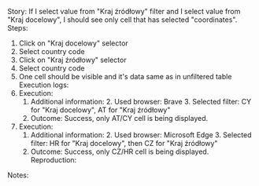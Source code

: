 Story:
If I select value from "Kraj źródłowy" filter and I select value from "Kraj docelowy", I should see only cell that has selected "coordinates".
Steps:
1. Click on "Kraj docelowy" selector
2. Select country code
3. Click on "Kraj źródłowy" selector
2. Select country code
4. One cell should be visible and it's data same as in unfiltered table
Execution logs:
1. Execution:
	1. Additional information:
		2. Used browser: Brave
		3. Selected filter: CY for "Kraj docelowy", AT for "Kraj źródłowy"
	2. Outcome: Success, only AT/CY cell is being displayed.
2. Execution:
	1. Additional information:
		2. Used browser: Microsoft Edge
		3. Selected filter: HR for "Kraj docelowy", then CZ for "Kraj źródłowy"
	2. Outcome: Success, only CZ/HR cell is being displayed.
Reproduction:

Notes:
